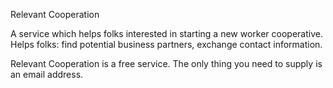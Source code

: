 Relevant Cooperation

A service which helps folks interested in starting a new worker cooperative. Helps folks: find potential business partners, exchange contact information.

Relevant Cooperation is a free service. The only thing you need to supply is an email address. 


